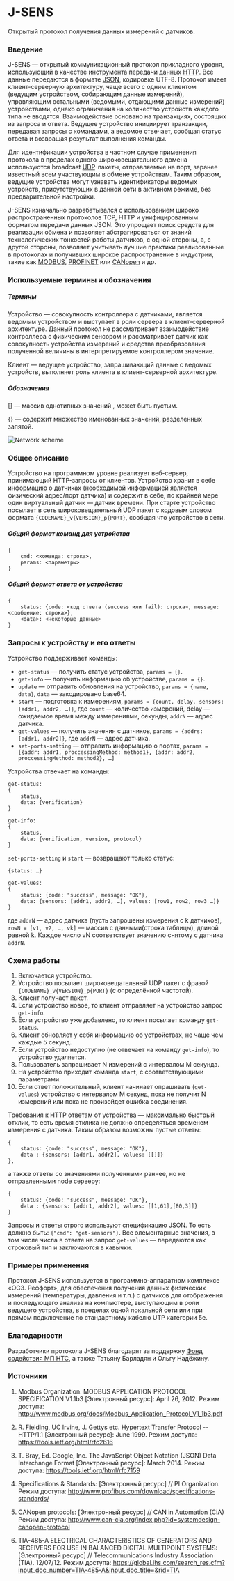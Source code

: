 # J-SENS
Открытый протокол получения данных измерений с датчиков.

### Введение 

J-SENS — открытый коммуникационный протокол прикладного уровня, использующий в качестве инструмента передачи данных [HTTP](https://ru.wikipedia.org/wiki/HTTP). Все данные передаются в формате [JSON](http://ru.wikipedia.org/wiki/JSON), кодировке UTF-8. Протокол имеет клиент-серверную архитектуру, чаще всего с одним клиентом (ведущим устройством, собирающим данные измерений), управляющим остальными (ведомыми, отдающими данные измерений) устройствами, однако ограничения на количество устройств каждого типа не вводятся. Взаимодействие основано на транзакциях, состоящих из запроса и ответа. Ведущее устройство инициирует транзакции, передавая запросы с командами, а ведомое отвечает, сообщая статус ответа и возвращая результат выполнения команды.

Для идентификации устройства в частном случае применения протокола в пределах одного широковещательного домена используются broadcast [UDP](https://ru.wikipedia.org/wiki/UDP)-пакеты, отправляемые на порт, заранее известный всем участвующим в обмене устройствам. Таким образом, ведущие устройства могут узнавать идентификаторы ведомых устройств, присутствующих в данной сети в активном режиме, без предварительной настройки.

J-SENS изначально разрабатывался с использованием широко распространенных протоколов TCP, HTTP и унифицированным форматом передачи данных JSON. Это упрощает поиск средств для реализации обмена и позволяет абстрагироваться от знаний технологических тонкостей работы датчиков, с одной стороны, а, с другой стороны, позволяет учитывать лучшие практики реализованные в протоколах и получивших широкое распространение в индустрии, такие как [MODBUS](https://ru.wikipedia.org/wiki/Modbus), [PROFINET](https://ru.wikipedia.org/wiki/PROFINET) или [CANopen](https://ru.wikipedia.org/wiki/CANopen) и др.

### Используемые термины и обозначения

##### Термины
Устройство — cовокупность контроллера с датчиками, является ведомым устройством и выступает в роли сервера в клиент-серверной архитектуре. Данный протокол не рассматривает взаимодействие контроллера с физическим сенсором и рассматривает датчик как совокупность устройства измерений и средства преобразования полученной величины в интерпретируемое контроллером значение.

Клиент — ведущее устройство, запрашивающий данные с ведомых устройств, выполняет роль клиента в клиент-серверной архитектуре.

##### Обозначения
[<a>] — массив однотипных значений <a>, может быть пустым.

{} — содержит множество именованных значений, разделенных запятой.

![Network scheme](https://github.com/bzikst/J-SENS/blob/master/network_scheme.png)

### Общее описание

Устройство на программном уровне реализует веб-сервер, принимающий HTTP-запросы от клиентов. Устройство хранит в себе информацию о датчиках (необходимой информацией является физический адрес/порт датчика) и содержит в себе, по крайней мере один виртуальный датчик — датчик времени. При старте устройство посылает в сеть широковещательный UDP пакет c кодовым словом формата `{CODENAME}_v{VERSION}_p{PORT}`, сообщая что устройство в сети. 

##### Общий формат команд для устройства
```
{
	cmd: <команда: строка>,
	params: <параметры>
}
```

##### Общий формат ответа от устройства

```
{
	status: {code: <код ответа (success или fail): строка>, message: <сообщение: строка>},
	<data>: <некоторые данные>	
}
```

### Запросы к устройству и его ответы

Устройство поддерживает команды:
- `get-status` — получить статус устройства, `params = {}`.
- `get-info` — получить информацию об устройстве, `params = {}`.
- `update` — отправить обновления на устройство, `params = {name, data}`, `data` — закодировано base64.
- `start` — подготовка к измерениям, `params = {count, delay, sensors: [addr1, addr2, …]}`, где `count` — количество измерений, delay — ожидаемое время между измерениями, секунды, `addrN` — адрес датчика.
- `get-values` — получить значения с датчиков, `params = {addrs: [addr1, addr2]}`, где `addrN` — адрес датчика.
- `set-ports-setting` — отправить информацию о портах, `params = [{addr: addr1, proccessingMethod: method1}, {addr: addr2, proccessingMethod: method2}, …]`

Устройства отвечает на команды:

```
get-status:
{
	status,
	data: {verification}
}

get-info:
{
	status,
	data: {verification, version, protocol}
}
```

`set-ports-setting` и `start` — возвращают только статус:
```
{status: …}
```

```
get-values: 
{
	status: {code: "success", message: "OK"},
	data: {sensors: [addr1, addr2, …], values: [row1, row2, row3 …]}
}
```

где `addrN` — адрес датчика (пусть запрошены измерения с k датчиков), 
`rowN = [v1, v2, …, vk]` — массив с данными(строка таблицы), длиной равной k. Каждое число vN соответствует значению снятому с датчика `addrN`.

### Схема работы

1. Включается устройство.
2. Устройство посылает широковещательный UDP пакет с фразой `{CODENAME}_v{VERSION}_p{PORT}` (с определённой частотой).
3. Клиент получает пакет.
4. Если устройство новое, то клиент отправляет на устройство запрос `get-info`.
5. Если устройство уже добавлено, то клиент посылает команду `get-status`.
6. Клиент обновляет у себя информацию об устройствах, не чаще чем каждые 5 секунд.
8. Если устройство недоступно (не отвечает на команду `get-info`), то устройство удаляется.
9. Пользователь запрашивает N измерений с интервалом M секунда.
10. На устройство приходит команда `start`, с соответствующими параметрами.
11. Если ответ положительный, клиент начинает опрашивать (`get-values`) устройство с интервалом M секунд, пока не получит N измерений или пока не произойдет ошибка соединения.

Требования к HTTP ответам от устройства — максимально быстрый отклик, то есть время отклика не должно определяться временем измерения с датчика. Таким образом возможны пустые ответы: 

```
{
	status: {code: "success", message: "OK"},
	data : {sensors: [addr1, addr2], values: [[]]}
},
```

а также ответы со значениями полученными раннее, но не отправленными node серверу:

```
{
	status: {code: "success", message: "OK"},
	data : {sensors: [addr1, addr2], values: [[1,61],[80,3]]}
}
```

Запросы и ответы строго используют спецификацию JSON. То есть должно быть: `{"cmd": "get-sensors"}`. Все элементарные значения, в том числе числа в ответе на запрос `get-values` — передаются как строковый тип и заключаются в кавычки.

### Примеры применения 

Протокол J-SENS используется в программно-аппаратном комплексе «ОС3. Реффорт», для обеспечения получения данных физических измерений (температуры, давления и т.п.) с датчиков для отображения и последующего анализа на компьютере, выступающим в роли ведущего устройства, в пределах одной локальной сети или при прямом подключение по стандартному кабелю UTP категории 5е.

### Благодарности

Разработчики протокола J-SENS благодарят за поддержку [Фонд содействия МП НТС](http://www.fasie.ru/), а также Татьяну Барладян и Ольгу Надёжину.

### Источники

1. Modbus Organization. MODBUS APPLICATION PROTOCOL SPECIFICATION V1.1b3 [Электронный ресурс]:  April 26, 2012. Режим доступа: http://www.modbus.org/docs/Modbus_Application_Protocol_V1_1b3.pdf

2. R. Fielding, UC Irvine, J. Gettys etc. Hypertext Transfer Protocol --HTTP/1.1 [Электронный ресурс]: June 1999. Режим доступа: https://tools.ietf.org/html/rfc2616

3. T. Bray, Ed. Google, Inc. The JavaScript Object Notation (JSON) Data Interchange Format [Электронный ресурс]: March 2014. Режим доступа: https://tools.ietf.org/html/rfc7159

4. Specifications & Standards: [Электронный ресурс] // PI Organization. Режим доступа: http://www.profibus.com/download/specifications-standards/

5. CANopen protocols: [Электронный ресурс] // CAN in Automation (CiA) Режим доступа: http://www.can-cia.org/index.php?id=systemdesign-canopen-protocol

6. TIA-485-A ELECTRICAL CHARACTERISTICS OF GENERATORS AND RECEIVERS FOR USE IN BALANCED DIGITAL MULTIPOINT SYSTEMS: [Электронный ресурс] // Telecommunications Industry Association (TIA). 12/07/12. Режим доступа: https://global.ihs.com/search_res.cfm?input_doc_number=TIA-485-A&input_doc_title=&rid=TIA
